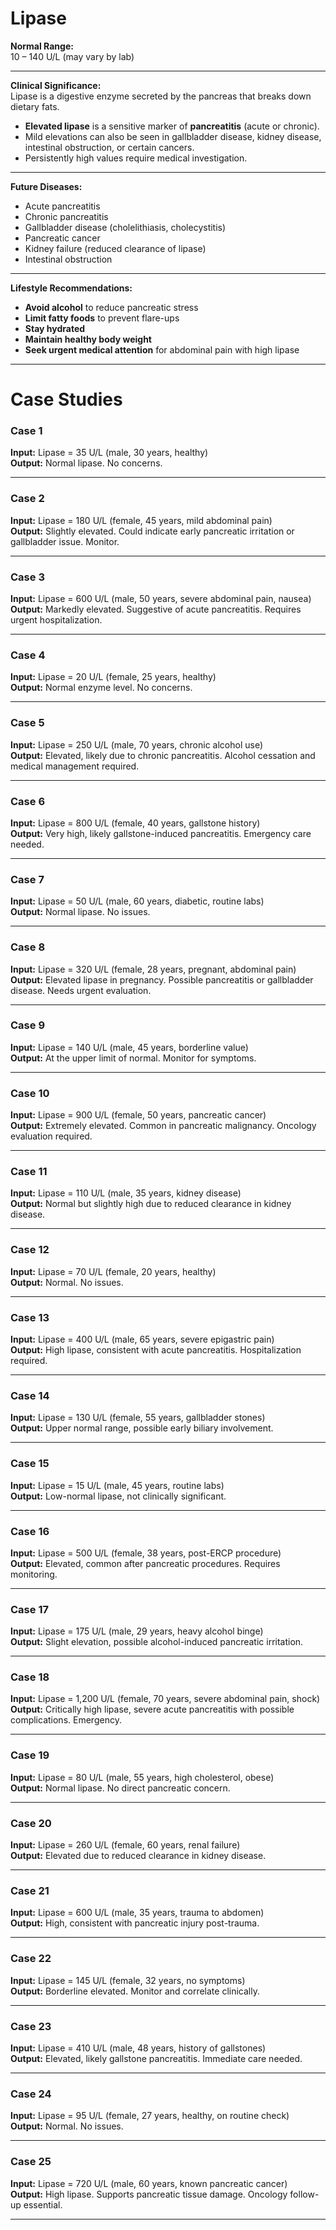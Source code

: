 # Lipase

**Normal Range:**  
10 – 140 U/L (may vary by lab)

---

**Clinical Significance:**  
Lipase is a digestive enzyme secreted by the pancreas that breaks down dietary fats.  
- **Elevated lipase** is a sensitive marker of **pancreatitis** (acute or chronic).  
- Mild elevations can also be seen in gallbladder disease, kidney disease, intestinal obstruction, or certain cancers.  
- Persistently high values require medical investigation.  

---

**Future Diseases:**  
- Acute pancreatitis  
- Chronic pancreatitis  
- Gallbladder disease (cholelithiasis, cholecystitis)  
- Pancreatic cancer  
- Kidney failure (reduced clearance of lipase)  
- Intestinal obstruction  

---

**Lifestyle Recommendations:**  
- **Avoid alcohol** to reduce pancreatic stress  
- **Limit fatty foods** to prevent flare-ups  
- **Stay hydrated**  
- **Maintain healthy body weight**  
- **Seek urgent medical attention** for abdominal pain with high lipase  

---

# Case Studies 

### Case 1  
**Input:** Lipase = 35 U/L (male, 30 years, healthy)  
**Output:** Normal lipase. No concerns.  

---

### Case 2  
**Input:** Lipase = 180 U/L (female, 45 years, mild abdominal pain)  
**Output:** Slightly elevated. Could indicate early pancreatic irritation or gallbladder issue. Monitor.  

---

### Case 3  
**Input:** Lipase = 600 U/L (male, 50 years, severe abdominal pain, nausea)  
**Output:** Markedly elevated. Suggestive of acute pancreatitis. Requires urgent hospitalization.  

---

### Case 4  
**Input:** Lipase = 20 U/L (female, 25 years, healthy)  
**Output:** Normal enzyme level. No concerns.  

---

### Case 5  
**Input:** Lipase = 250 U/L (male, 70 years, chronic alcohol use)  
**Output:** Elevated, likely due to chronic pancreatitis. Alcohol cessation and medical management required.  

---

### Case 6  
**Input:** Lipase = 800 U/L (female, 40 years, gallstone history)  
**Output:** Very high, likely gallstone-induced pancreatitis. Emergency care needed.  

---

### Case 7  
**Input:** Lipase = 50 U/L (male, 60 years, diabetic, routine labs)  
**Output:** Normal lipase. No issues.  

---

### Case 8  
**Input:** Lipase = 320 U/L (female, 28 years, pregnant, abdominal pain)  
**Output:** Elevated lipase in pregnancy. Possible pancreatitis or gallbladder disease. Needs urgent evaluation.  

---

### Case 9  
**Input:** Lipase = 140 U/L (male, 45 years, borderline value)  
**Output:** At the upper limit of normal. Monitor for symptoms.  

---

### Case 10  
**Input:** Lipase = 900 U/L (female, 50 years, pancreatic cancer)  
**Output:** Extremely elevated. Common in pancreatic malignancy. Oncology evaluation required.  

---

### Case 11  
**Input:** Lipase = 110 U/L (male, 35 years, kidney disease)  
**Output:** Normal but slightly high due to reduced clearance in kidney disease.  

---

### Case 12  
**Input:** Lipase = 70 U/L (female, 20 years, healthy)  
**Output:** Normal. No issues.  

---

### Case 13  
**Input:** Lipase = 400 U/L (male, 65 years, severe epigastric pain)  
**Output:** High lipase, consistent with acute pancreatitis. Hospitalization required.  

---

### Case 14  
**Input:** Lipase = 130 U/L (female, 55 years, gallbladder stones)  
**Output:** Upper normal range, possible early biliary involvement.  

---

### Case 15  
**Input:** Lipase = 15 U/L (male, 45 years, routine labs)  
**Output:** Low-normal lipase, not clinically significant.  

---

### Case 16  
**Input:** Lipase = 500 U/L (female, 38 years, post-ERCP procedure)  
**Output:** Elevated, common after pancreatic procedures. Requires monitoring.  

---

### Case 17  
**Input:** Lipase = 175 U/L (male, 29 years, heavy alcohol binge)  
**Output:** Slight elevation, possible alcohol-induced pancreatic irritation.  

---

### Case 18  
**Input:** Lipase = 1,200 U/L (female, 70 years, severe abdominal pain, shock)  
**Output:** Critically high lipase, severe acute pancreatitis with possible complications. Emergency.  

---

### Case 19  
**Input:** Lipase = 80 U/L (male, 55 years, high cholesterol, obese)  
**Output:** Normal lipase. No direct pancreatic concern.  

---

### Case 20  
**Input:** Lipase = 260 U/L (female, 60 years, renal failure)  
**Output:** Elevated due to reduced clearance in kidney disease.  

---

### Case 21  
**Input:** Lipase = 600 U/L (male, 35 years, trauma to abdomen)  
**Output:** High, consistent with pancreatic injury post-trauma.  

---

### Case 22  
**Input:** Lipase = 145 U/L (female, 32 years, no symptoms)  
**Output:** Borderline elevated. Monitor and correlate clinically.  

---

### Case 23  
**Input:** Lipase = 410 U/L (male, 48 years, history of gallstones)  
**Output:** Elevated, likely gallstone pancreatitis. Immediate care needed.  

---

### Case 24  
**Input:** Lipase = 95 U/L (female, 27 years, healthy, on routine check)  
**Output:** Normal. No issues.  

---

### Case 25  
**Input:** Lipase = 720 U/L (male, 60 years, known pancreatic cancer)  
**Output:** High lipase. Supports pancreatic tissue damage. Oncology follow-up essential.  

---
